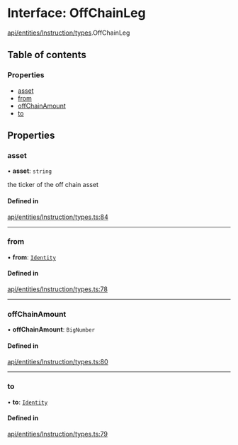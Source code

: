 # Interface: OffChainLeg

[api/entities/Instruction/types](../wiki/api.entities.Instruction.types).OffChainLeg

## Table of contents

### Properties

- [asset](../wiki/api.entities.Instruction.types.OffChainLeg#asset)
- [from](../wiki/api.entities.Instruction.types.OffChainLeg#from)
- [offChainAmount](../wiki/api.entities.Instruction.types.OffChainLeg#offchainamount)
- [to](../wiki/api.entities.Instruction.types.OffChainLeg#to)

## Properties

### asset

• **asset**: `string`

the ticker of the off chain asset

#### Defined in

[api/entities/Instruction/types.ts:84](https://github.com/PolymeshAssociation/polymesh-sdk/blob/9a8715021/src/api/entities/Instruction/types.ts#L84)

___

### from

• **from**: [`Identity`](../wiki/api.entities.Identity.Identity)

#### Defined in

[api/entities/Instruction/types.ts:78](https://github.com/PolymeshAssociation/polymesh-sdk/blob/9a8715021/src/api/entities/Instruction/types.ts#L78)

___

### offChainAmount

• **offChainAmount**: `BigNumber`

#### Defined in

[api/entities/Instruction/types.ts:80](https://github.com/PolymeshAssociation/polymesh-sdk/blob/9a8715021/src/api/entities/Instruction/types.ts#L80)

___

### to

• **to**: [`Identity`](../wiki/api.entities.Identity.Identity)

#### Defined in

[api/entities/Instruction/types.ts:79](https://github.com/PolymeshAssociation/polymesh-sdk/blob/9a8715021/src/api/entities/Instruction/types.ts#L79)
